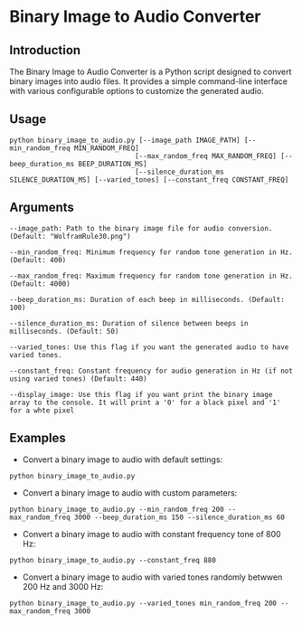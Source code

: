 # Binary Image to Audio Converter

## Introduction

The Binary Image to Audio Converter is a Python script designed to convert binary images into audio files. It provides a simple command-line interface with various configurable options to customize the generated audio.

## Usage

```shell
python binary_image_to_audio.py [--image_path IMAGE_PATH] [--min_random_freq MIN_RANDOM_FREQ]
                               [--max_random_freq MAX_RANDOM_FREQ] [--beep_duration_ms BEEP_DURATION_MS]
                               [--silence_duration_ms SILENCE_DURATION_MS] [--varied_tones] [--constant_freq CONSTANT_FREQ]
```

## Arguments

    --image_path: Path to the binary image file for audio conversion. (Default: "WolframRule30.png")

    --min_random_freq: Minimum frequency for random tone generation in Hz. (Default: 400)

    --max_random_freq: Maximum frequency for random tone generation in Hz. (Default: 4000)

    --beep_duration_ms: Duration of each beep in milliseconds. (Default: 100)

    --silence_duration_ms: Duration of silence between beeps in milliseconds. (Default: 50)

    --varied_tones: Use this flag if you want the generated audio to have varied tones.

    --constant_freq: Constant frequency for audio generation in Hz (if not using varied tones) (Default: 440)
    
    --display_image: Use this flag if you want print the binary image array to the console. It will print a '0' for a black pixel and '1' for a whte pixel
    
## Examples

- Convert a binary image to audio with default settings:

```shell
python binary_image_to_audio.py
```

- Convert a binary image to audio with custom parameters:

```shell
python binary_image_to_audio.py --min_random_freq 200 --max_random_freq 3000 --beep_duration_ms 150 --silence_duration_ms 60
```

- Convert a binary image to audio with constant frequency tone of 800 Hz:

```shell
python binary_image_to_audio.py --constant_freq 880
```

- Convert a binary image to audio with varied tones randomly betwwen 200 Hz and 3000 Hz:

```shell
python binary_image_to_audio.py --varied_tones min_random_freq 200 --max_random_freq 3000
```